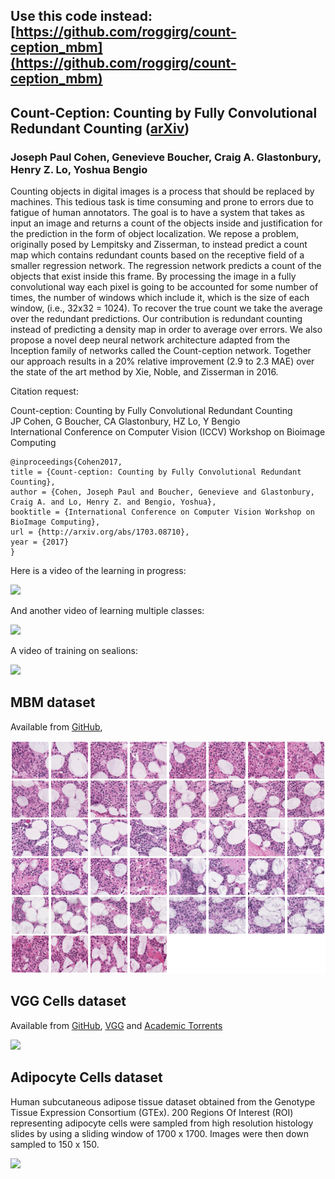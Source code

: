 ## Use this code instead: [https://github.com/roggirg/count-ception_mbm](https://github.com/roggirg/count-ception_mbm)


## Count-Ception: Counting by Fully Convolutional Redundant Counting ([arXiv](http://arxiv.org/abs/1703.08710))
### Joseph Paul Cohen, Genevieve Boucher, Craig A. Glastonbury, Henry Z. Lo, Yoshua Bengio

Counting objects in digital images is a process that should be replaced by machines. This tedious task is time consuming and prone to errors due to fatigue of human annotators. The goal is to have a system that takes as input an image and returns a count of the objects inside and justification for the prediction in the form of object localization. We repose a problem, originally posed by Lempitsky and Zisserman, to instead predict a count map which contains redundant counts based on the receptive field of a smaller regression network. The regression network predicts a count of the objects that exist inside this frame. By processing the image in a fully convolutional way each pixel is going to be accounted for some number of times, the number of windows which include it, which is the size of each window, (i.e., 32x32 = 1024). To recover the true count we take the average over the redundant predictions. Our contribution is redundant counting instead of predicting a density map in order to average over errors. We also propose a novel deep neural network architecture adapted from the Inception family of networks called the Count-ception network. Together our approach results in a 20% relative improvement (2.9 to 2.3 MAE) over the state of the art method by Xie, Noble, and Zisserman in 2016.


Citation request:

Count-ception: Counting by Fully Convolutional Redundant Counting<br>
JP Cohen, G Boucher, CA Glastonbury, HZ Lo, Y Bengio<br>
International Conference on Computer Vision (ICCV) Workshop on Bioimage Computing

```
@inproceedings{Cohen2017,
title = {Count-ception: Counting by Fully Convolutional Redundant Counting},
author = {Cohen, Joseph Paul and Boucher, Genevieve and Glastonbury, Craig A. and Lo, Henry Z. and Bengio, Yoshua},
booktitle = {International Conference on Computer Vision Workshop on BioImage Computing},
url = {http://arxiv.org/abs/1703.08710},
year = {2017}
}
```


Here is a video of the learning in progress:

[![](http://img.youtube.com/vi/ej5bj0mlQq8/0.jpg)](https://www.youtube.com/watch?v=ej5bj0mlQq8)

And another video of learning multiple classes: 

[![](http://img.youtube.com/vi/Cr5R-rrRSdI/0.jpg)](https://www.youtube.com/watch?v=Cr5R-rrRSdI)

A video of training on sealions:

[![](http://img.youtube.com/vi/t_ZNGduBC_U/0.jpg)](https://www.youtube.com/watch?v=t_ZNGduBC_U)


## MBM dataset

Available from [GitHub](MBM_data.zip), 

![](MBM-data-overview.png)


## VGG Cells dataset

Available from [GitHub](cells.zip), [VGG](http://www.robots.ox.ac.uk/~vgg/research/counting/cells.zip) and [Academic Torrents](http://academictorrents.com/details/b32305598175bb8e03c5f350e962d772a910641c)

![](cells-vgg-overview.png)

## Adipocyte Cells dataset

Human subcutaneous adipose tissue dataset obtained from the Genotype Tissue Expression Consortium (GTEx). 200 Regions Of Interest (ROI) representing adipocyte cells were sampled from high resolution histology slides by using a sliding window of 1700 x 1700. Images were then down sampled to 150 x 150.

![](adipocyte_data_overview.png)

